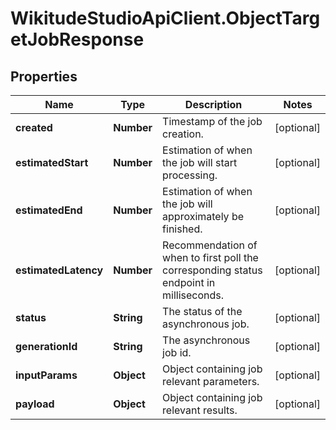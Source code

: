 # WikitudeStudioApiClient.ObjectTargetJobResponse

## Properties
Name | Type | Description | Notes
------------ | ------------- | ------------- | -------------
**created** | **Number** | Timestamp of the job creation. | [optional] 
**estimatedStart** | **Number** | Estimation of when the job will start processing. | [optional] 
**estimatedEnd** | **Number** | Estimation of when the job will approximately be finished. | [optional] 
**estimatedLatency** | **Number** | Recommendation of when to first poll the corresponding status endpoint in milliseconds. | [optional] 
**status** | **String** | The status of the asynchronous job. | [optional] 
**generationId** | **String** | The asynchronous job id. | [optional] 
**inputParams** | **Object** | Object containing job relevant parameters. | [optional] 
**payload** | **Object** | Object containing job relevant results. | [optional] 



